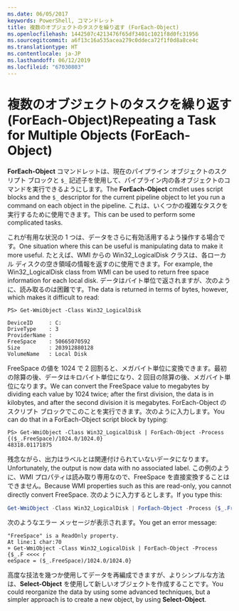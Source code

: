 ```yaml
---
ms.date: 06/05/2017
keywords: PowerShell, コマンドレット
title: 複数のオブジェクトのタスクを繰り返す (ForEach-Object)
ms.openlocfilehash: 1442507c4213476f65df3401c1021f8d0fc31956
ms.sourcegitcommit: a6f13c16a535acea279c0ddeca72f1f0d8a8ce4c
ms.translationtype: HT
ms.contentlocale: ja-JP
ms.lasthandoff: 06/12/2019
ms.locfileid: "67030803"
---
```

# <a name="repeating-a-task-for-multiple-objects-foreach-object"></a><span data-ttu-id="55d72-103">複数のオブジェクトのタスクを繰り返す (ForEach-Object)</span><span class="sxs-lookup"><span data-stu-id="55d72-103">Repeating a Task for Multiple Objects (ForEach-Object)</span></span>

<span data-ttu-id="55d72-104">**ForEach-Object** コマンドレットは、現在のパイプライン オブジェクトのスクリプト ブロックと `$_` 記述子を使用して、パイプライン内の各オブジェクトのコマンドを実行できるようにします。</span><span class="sxs-lookup"><span data-stu-id="55d72-104">The **ForEach-Object** cmdlet uses script blocks and the `$_` descriptor for the current pipeline object to let you run a command on each object in the pipeline.</span></span> <span data-ttu-id="55d72-105">これは、いくつかの複雑なタスクを実行するために使用できます。</span><span class="sxs-lookup"><span data-stu-id="55d72-105">This can be used to perform some complicated tasks.</span></span>

<span data-ttu-id="55d72-106">これが有用な状況の 1 つは、データをさらに有効活用するよう操作する場合です。</span><span class="sxs-lookup"><span data-stu-id="55d72-106">One situation where this can be useful is manipulating data to make it more useful.</span></span> <span data-ttu-id="55d72-107">たとえば、WMI からの Win32_LogicalDisk クラスは、各ローカル ディスクの空き領域の情報を返すのに使用できます。</span><span class="sxs-lookup"><span data-stu-id="55d72-107">For example, the Win32_LogicalDisk class from WMI can be used to return free space information for each local disk.</span></span> <span data-ttu-id="55d72-108">データはバイト単位で返されますが、次のように、読み取るのは困難です。</span><span class="sxs-lookup"><span data-stu-id="55d72-108">The data is returned in terms of bytes, however, which makes it difficult to read:</span></span>

```
PS> Get-WmiObject -Class Win32_LogicalDisk

DeviceID     : C:
DriveType    : 3
ProviderName :
FreeSpace    : 50665070592
Size         : 203912880128
VolumeName   : Local Disk
```

<span data-ttu-id="55d72-109">FreeSpace の値を 1024 で 2 回割ると、メガバイト単位に変換できます。最初の除算の後、データはキロバイト単位になり、2 回目の除算の後、メガバイト単位になります。</span><span class="sxs-lookup"><span data-stu-id="55d72-109">We can convert the FreeSpace value to megabytes by dividing each value by 1024 twice; after the first division, the data is in kilobytes, and after the second division it is megabytes.</span></span> <span data-ttu-id="55d72-110">ForEach-Object のスクリプト ブロックでこのことを実行できます。次のように入力します。</span><span class="sxs-lookup"><span data-stu-id="55d72-110">You can do that in a ForEach-Object script block by typing:</span></span>

```
PS> Get-WmiObject -Class Win32_LogicalDisk | ForEach-Object -Process {($_.FreeSpace)/1024.0/1024.0}
48318.01171875
```

<span data-ttu-id="55d72-111">残念ながら、出力はラベルとは関連付けられていないデータになります。</span><span class="sxs-lookup"><span data-stu-id="55d72-111">Unfortunately, the output is now data with no associated label.</span></span> <span data-ttu-id="55d72-112">この例のように、WMI プロパティは読み取り専用なので、FreeSpace を直接変換することはできません。</span><span class="sxs-lookup"><span data-stu-id="55d72-112">Because WMI properties such as this are read-only, you cannot directly convert FreeSpace.</span></span> <span data-ttu-id="55d72-113">次のように入力するとします。</span><span class="sxs-lookup"><span data-stu-id="55d72-113">If you type this:</span></span>

```powershell
Get-WmiObject -Class Win32_LogicalDisk | ForEach-Object -Process {$_.FreeSpace = ($_.FreeSpace)/1024.0/1024.0}
```

<span data-ttu-id="55d72-114">次のようなエラー メッセージが表示されます。</span><span class="sxs-lookup"><span data-stu-id="55d72-114">You get an error message:</span></span>

```output
"FreeSpace" is a ReadOnly property.
At line:1 char:70
+ Get-WmiObject -Class Win32_LogicalDisk | ForEach-Object -Process {$_.F <<<< r
eeSpace = ($_.FreeSpace)/1024.0/1024.0}
```

<span data-ttu-id="55d72-115">高度な技法を幾つか使用してデータを再編成できますが、よりシンプルな方法は、**Select-Object** を使用して新しいオブジェクトを作成することです。</span><span class="sxs-lookup"><span data-stu-id="55d72-115">You could reorganize the data by using some advanced techniques, but a simpler approach is to create a new object, by using **Select-Object**.</span></span>
